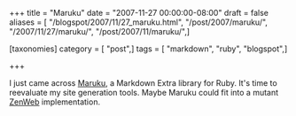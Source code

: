 +++
title = "Maruku"
date = "2007-11-27 00:00:00-08:00"
draft = false
aliases = [ "/blogspot/2007/11/27_maruku.html", "/post/2007/maruku/", "/2007/11/27/maruku/", "/post/2007/11/maruku/",]

[taxonomies]
category = [ "post",]
tags = [ "markdown", "ruby", "blogspot",]

+++

I just came across <a href="http://maruku.rubyforge.org/maruku.html">Maruku</a>, a Markdown Extra library for Ruby. It's time to reevaluate my site generation tools. Maybe Maruku could fit into a mutant <a href="http://zenspider.com/ZSS/Products/ZenWeb/index.html">ZenWeb</a> implementation.
<!--more-->